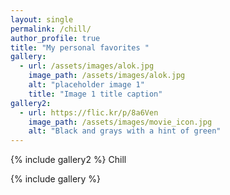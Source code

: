 ```yaml
---
layout: single
permalink: /chill/
author_profile: true
title: "My personal favorites "
gallery:
  - url: /assets/images/alok.jpg
    image_path: /assets/images/alok.jpg
    alt: "placeholder image 1"
    title: "Image 1 title caption"
gallery2:
  - url: https://flic.kr/p/8a6Ven
    image_path: /assets/images/movie_icon.jpg
    alt: "Black and grays with a hint of green"
---
```


{% include gallery2 %}
Chill

{% include gallery %}